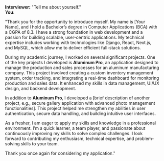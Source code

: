 

**Interviewer:** "Tell me about yourself."  
**You:**  

"Thank you for the opportunity to introduce myself. My name is [Your Name], and I hold a Bachelor’s degree in Computer Applications (BCA) with a CGPA of 8.3. I have a strong foundation in web development and a passion for building scalable, user-centric applications. My technical expertise includes working with technologies like Django, React, Next.js, and MySQL, which allow me to deliver efficient full-stack solutions.  

During my academic journey, I worked on several significant projects. One of the key projects I developed is **Aluminum Pro**, an application designed to manage the production and sales processes for an aluminum manufacturing company. This project involved creating a custom inventory management system, order tracking, and integrating a real-time dashboard for monitoring production and sales data. It enhanced my skills in data management, UI/UX design, and backend development.  

In addition to **Aluminum Pro**, I developed a [brief description of another project, e.g., secure gallery application with advanced photo management functionalities]. This project helped me strengthen my abilities in user authentication, secure data handling, and building intuitive user interfaces.  

As a fresher, I am eager to apply my skills and knowledge in a professional environment. I’m a quick learner, a team player, and passionate about continuously improving my skills to solve complex challenges. I look forward to contributing my enthusiasm, technical expertise, and problem-solving skills to your team.  

Thank you once again for considering my application."  

